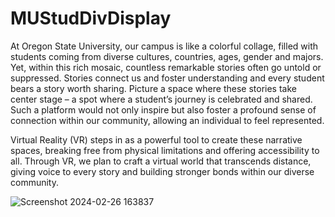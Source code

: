 # MUStudDivDisplay
 
At Oregon State University, our campus is like a colorful collage, filled with students coming
from diverse cultures, countries, ages, gender and majors. Yet, within this rich mosaic, countless
remarkable stories often go untold or suppressed. Stories connect us and foster understanding
and every student bears a story worth sharing. Picture a space where these stories take center
stage – a spot where a student’s journey is celebrated and shared. Such a platform would not
only inspire but also foster a profound sense of connection within our community, allowing an
individual to feel represented.

Virtual Reality (VR) steps in as a powerful tool to create these narrative spaces, breaking free
from physical limitations and offering accessibility to all. Through VR, we plan to craft a virtual world
that transcends distance, giving voice to every story and building stronger bonds within our
diverse community.

![Screenshot 2024-02-26 163837](https://github.com/Pranj99/MUStudDivDisplay/assets/54626233/2a8b72e3-74f4-4c90-851c-4144f2081f40)
